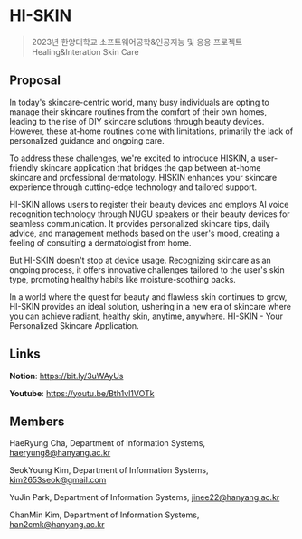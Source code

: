 # HI-SKIN
> 2023년 한양대학교 소프트웨어공학&인공지능 및 응용 프로젝트 
> Healing&Interation Skin Care

## Proposal

In today's skincare-centric world, many busy individuals are opting to manage their skincare routines from the comfort of their own homes, leading to the rise of DIY skincare solutions through beauty devices. However, these at-home routines come with limitations, primarily the lack of personalized guidance and ongoing care.

To address these challenges, we're excited to introduce HISKIN, a user-friendly skincare application that bridges the gap between at-home skincare and professional dermatology. HISKIN enhances your skincare experience through cutting-edge technology and tailored support.

HI-SKIN allows users to register their beauty devices and employs AI voice recognition technology through NUGU speakers or their beauty devices for seamless communication. It provides personalized skincare tips, daily advice, and management methods based on the user's mood, creating a feeling of consulting a dermatologist from home.

But HI-SKIN doesn't stop at device usage. Recognizing skincare as an ongoing process, it offers innovative challenges tailored to the user's skin type, promoting healthy habits like moisture-soothing packs.

In a world where the quest for beauty and flawless skin continues to grow, HI-SKIN provides an ideal solution, ushering in a new era of skincare where you can achieve radiant, healthy skin, anytime, anywhere. HI-SKIN - Your Personalized Skincare Application.

## Links
**Notion**: <https://bit.ly/3uWAyUs>

**Youtube**: <https://youtu.be/Bth1vl1VOTk>

## Members
HaeRyung Cha, Department of Information Systems, haeryung8@hanyang.ac.kr

SeokYoung Kim, Department of Information Systems, kim2653seok@gmail.com

YuJin Park, Department of Information Systems, jinee22@hanyang.ac.kr

ChanMin Kim, Department of Information Systems, han2cmk@hanyang.ac.kr
